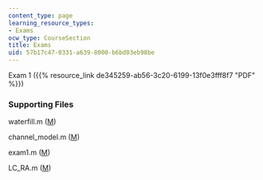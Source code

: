 ```yaml
---
content_type: page
learning_resource_types:
- Exams
ocw_type: CourseSection
title: Exams
uid: 57b17c47-0331-a639-8000-b6bd03eb98be
---
```


Exam 1 ({{% resource_link de345259-ab56-3c20-6199-13f0e3fff8f7 "PDF" %}})

### Supporting Files

waterfill.m ([M](/courses/electrical-engineering-and-computer-science/6-973-communication-system-design-spring-2006/assignments/waterfill.m))

channel\_model.m ([M](/courses/electrical-engineering-and-computer-science/6-973-communication-system-design-spring-2006/exams/channel_model.m))

exam1.m ([M](/courses/electrical-engineering-and-computer-science/6-973-communication-system-design-spring-2006/exams/exam1.m))

LC\_RA.m ([M](/courses/electrical-engineering-and-computer-science/6-973-communication-system-design-spring-2006/exams/LC_RA.m))